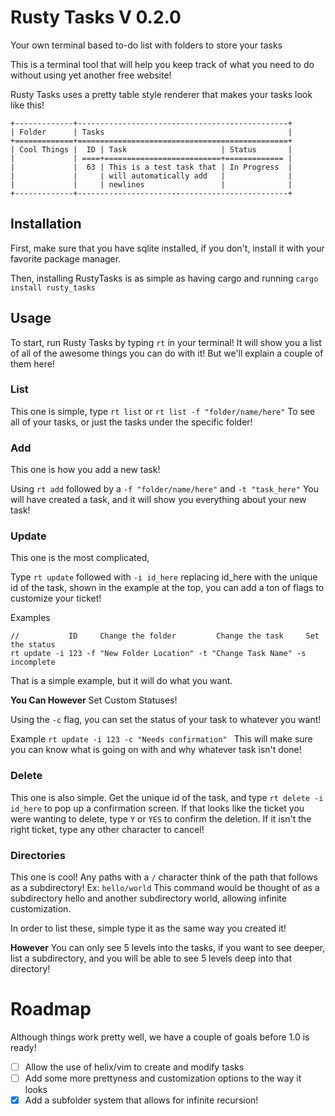 # Rusty Tasks V 0.2.0
Your own terminal based to-do list with folders to store your tasks

This is a terminal tool that will help you keep track of what you need to do without using yet another free website!

Rusty Tasks uses a pretty table style renderer that makes your tasks look like this!

```
+-------------+-----------------------------------------------+
| Folder      | Tasks                                         |
+=============+===============================================+
| Cool Things |  ID | Task                     | Status       |
|             | ====+==========================+============= |
|             |  63 | This is a test task that | In Progress  |
|             |     | will automatically add   |              |
|             |     | newlines                 |              |
+-------------+-----------------------------------------------+
```

## Installation
First, make sure that you have sqlite installed, if you don't, install it with your favorite package manager.

Then, installing RustyTasks is as simple as having cargo and running ```cargo install rusty_tasks```

## Usage
To start, run Rusty Tasks by typing ```rt``` in your terminal! It will show you a list of all of the
awesome things you can do with it! But we'll explain a couple of them here!

### List
This one is simple, type ```rt list``` or ```rt list -f "folder/name/here"``` To see all of your tasks, or just the tasks under the specific folder!

### Add

This one is how you add a new task!

Using ```rt add``` followed by a ```-f "folder/name/here"``` and ```-t "task_here"``` You will have created a task, and it will show you everything about your new task!

### Update

This one is the most complicated,

Type ```rt update``` followed with ```-i id_here``` replacing id_here with the unique id of the task, shown in the example at the top, you can add a ton of flags to customize your ticket!

Examples

```
//           ID     Change the folder         Change the task     Set the status
rt update -i 123 -f "New Folder Location" -t "Change Task Name" -s incomplete
```
That is a simple example, but it will do what you want.

**You Can However** Set Custom Statuses!

Using the ```-c``` flag, you can set the status of your task to whatever you want!

Example
```rt update -i 123 -c "Needs confirmation" ```
This will make sure you can know what is going on with and why whatever task isn't done!

### Delete
This one is also simple. Get the unique id of the task, and type ```rt delete -i id_here``` to pop up a confirmation screen.
If that looks like the ticket you were wanting to delete, type ```Y``` or ```YES``` to confirm the deletion. If it isn't the right ticket, type any other character to cancel!

### Directories
This one is cool! Any paths with a ```/``` character think of the path that follows as a subdirectory!
Ex: ```hello/world```
This command would be thought of as a subdirectory hello and another subdirectory world, allowing infinite customization.

In order to list these, simple type it as the same way you created it!

**However** You can only see 5 levels into the tasks, if you want to see deeper, list a subdirectory, and you will be able to see 5 levels deep into that directory!

# Roadmap

Although things work pretty well, we have a couple of goals before 1.0 is ready!

- [ ] Allow the use of helix/vim to create and modify tasks
- [ ] Add some more prettyness and customization options to the way it looks
- [x] Add a subfolder system that allows for infinite recursion!
